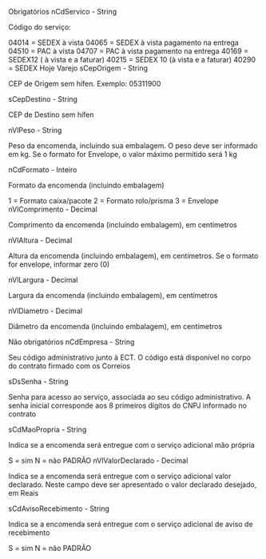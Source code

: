 Obrigatórios
nCdServico - String

Código do serviço:

04014 = SEDEX à vista
04065 = SEDEX à vista pagamento na entrega
04510 = PAC à vista
04707 = PAC à vista pagamento na entrega
40169 = SEDEX12 ( à vista e a faturar)
40215 = SEDEX 10 (à vista e a faturar)
40290 = SEDEX Hoje Varejo
sCepOrigem - String

CEP de Origem sem hífen. Exemplo: 05311900

sCepDestino - String

CEP de Destino sem hífen

nVlPeso - String

Peso da encomenda, incluindo sua embalagem. O peso deve ser informado em kg. Se o formato for Envelope, o valor máximo permitido será 1 kg

nCdFormato - Inteiro

Formato da encomenda (incluindo embalagem)

1 = Formato caixa/pacote
2 = Formato rolo/prisma
3 = Envelope
nVlComprimento - Decimal

Comprimento da encomenda (incluindo embalagem), em centímetros

nVlAltura - Decimal

Altura da encomenda (incluindo embalagem), em centímetros. Se o formato for envelope, informar zero (0)

nVlLargura - Decimal

Largura da encomenda (incluindo embalagem), em centímetros

nVlDiametro - Decimal

Diâmetro da encomenda (incluindo embalagem), em centímetros

Não obrigatórios
nCdEmpresa - String

Seu código administrativo junto à ECT. O código está disponível no corpo do contrato firmado com os Correios

sDsSenha - String

Senha para acesso ao serviço, associada ao seu código administrativo. A senha inicial corresponde aos 8 primeiros dígitos do CNPJ informado no contrato

sCdMaoPropria - String

Indica se a encomenda será entregue com o serviço adicional mão própria

S = sim
N = não PADRÃO
nVlValorDeclarado - Decimal

Indica se a encomenda será entregue com o serviço adicional valor declarado. Neste campo deve ser apresentado o valor declarado desejado, em Reais

sCdAvisoRecebimento - String

Indica se a encomenda será entregue com o serviço adicional de aviso de recebimento

S = sim
N = não PADRÃO